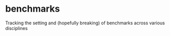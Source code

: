 # benchmarks
Tracking the setting and (hopefully breaking) of benchmarks across various disciplines
